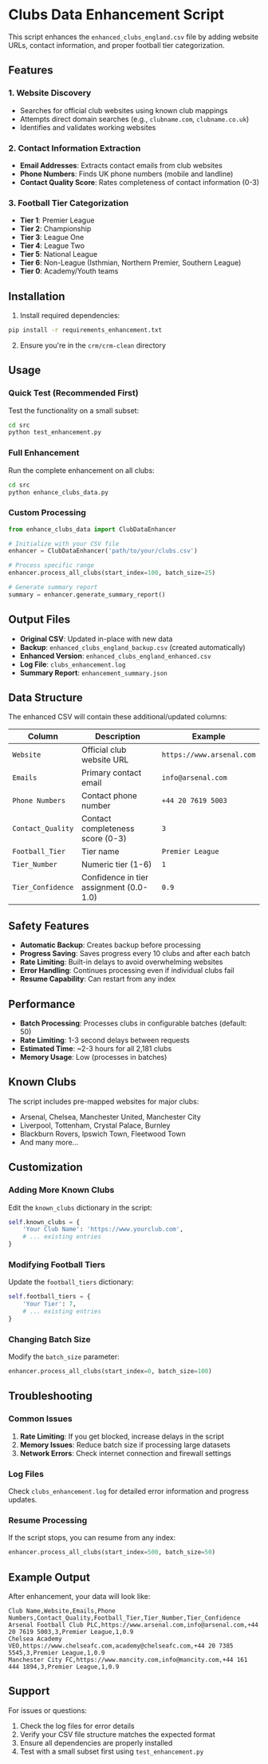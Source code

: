 # Clubs Data Enhancement Script

This script enhances the `enhanced_clubs_england.csv` file by adding website URLs, contact information, and proper football tier categorization.

## Features

### 1. Website Discovery
- Searches for official club websites using known club mappings
- Attempts direct domain searches (e.g., `clubname.com`, `clubname.co.uk`)
- Identifies and validates working websites

### 2. Contact Information Extraction
- **Email Addresses**: Extracts contact emails from club websites
- **Phone Numbers**: Finds UK phone numbers (mobile and landline)
- **Contact Quality Score**: Rates completeness of contact information (0-3)

### 3. Football Tier Categorization
- **Tier 1**: Premier League
- **Tier 2**: Championship  
- **Tier 3**: League One
- **Tier 4**: League Two
- **Tier 5**: National League
- **Tier 6**: Non-League (Isthmian, Northern Premier, Southern League)
- **Tier 0**: Academy/Youth teams

## Installation

1. Install required dependencies:
```bash
pip install -r requirements_enhancement.txt
```

2. Ensure you're in the `crm/crm-clean` directory

## Usage

### Quick Test (Recommended First)
Test the functionality on a small subset:
```bash
cd src
python test_enhancement.py
```

### Full Enhancement
Run the complete enhancement on all clubs:
```bash
cd src
python enhance_clubs_data.py
```

### Custom Processing
```python
from enhance_clubs_data import ClubDataEnhancer

# Initialize with your CSV file
enhancer = ClubDataEnhancer('path/to/your/clubs.csv')

# Process specific range
enhancer.process_all_clubs(start_index=100, batch_size=25)

# Generate summary report
summary = enhancer.generate_summary_report()
```

## Output Files

- **Original CSV**: Updated in-place with new data
- **Backup**: `enhanced_clubs_england_backup.csv` (created automatically)
- **Enhanced Version**: `enhanced_clubs_england_enhanced.csv`
- **Log File**: `clubs_enhancement.log`
- **Summary Report**: `enhancement_summary.json`

## Data Structure

The enhanced CSV will contain these additional/updated columns:

| Column | Description | Example |
|--------|-------------|---------|
| `Website` | Official club website URL | `https://www.arsenal.com` |
| `Emails` | Primary contact email | `info@arsenal.com` |
| `Phone Numbers` | Contact phone number | `+44 20 7619 5003` |
| `Contact_Quality` | Contact completeness score (0-3) | `3` |
| `Football_Tier` | Tier name | `Premier League` |
| `Tier_Number` | Numeric tier (1-6) | `1` |
| `Tier_Confidence` | Confidence in tier assignment (0.0-1.0) | `0.9` |

## Safety Features

- **Automatic Backup**: Creates backup before processing
- **Progress Saving**: Saves progress every 10 clubs and after each batch
- **Rate Limiting**: Built-in delays to avoid overwhelming websites
- **Error Handling**: Continues processing even if individual clubs fail
- **Resume Capability**: Can restart from any index

## Performance

- **Batch Processing**: Processes clubs in configurable batches (default: 50)
- **Rate Limiting**: 1-3 second delays between requests
- **Estimated Time**: ~2-3 hours for all 2,181 clubs
- **Memory Usage**: Low (processes in batches)

## Known Clubs

The script includes pre-mapped websites for major clubs:
- Arsenal, Chelsea, Manchester United, Manchester City
- Liverpool, Tottenham, Crystal Palace, Burnley
- Blackburn Rovers, Ipswich Town, Fleetwood Town
- And many more...

## Customization

### Adding More Known Clubs
Edit the `known_clubs` dictionary in the script:
```python
self.known_clubs = {
    'Your Club Name': 'https://www.yourclub.com',
    # ... existing entries
}
```

### Modifying Football Tiers
Update the `football_tiers` dictionary:
```python
self.football_tiers = {
    'Your Tier': 7,
    # ... existing entries
}
```

### Changing Batch Size
Modify the `batch_size` parameter:
```python
enhancer.process_all_clubs(start_index=0, batch_size=100)
```

## Troubleshooting

### Common Issues

1. **Rate Limiting**: If you get blocked, increase delays in the script
2. **Memory Issues**: Reduce batch size if processing large datasets
3. **Network Errors**: Check internet connection and firewall settings

### Log Files
Check `clubs_enhancement.log` for detailed error information and progress updates.

### Resume Processing
If the script stops, you can resume from any index:
```python
enhancer.process_all_clubs(start_index=500, batch_size=50)
```

## Example Output

After enhancement, your data will look like:

```csv
Club Name,Website,Emails,Phone Numbers,Contact_Quality,Football_Tier,Tier_Number,Tier_Confidence
Arsenal Football Club PLC,https://www.arsenal.com,info@arsenal.com,+44 20 7619 5003,3,Premier League,1,0.9
Chelsea Academy VEO,https://www.chelseafc.com,academy@chelseafc.com,+44 20 7385 5545,3,Premier League,1,0.9
Manchester City FC,https://www.mancity.com,info@mancity.com,+44 161 444 1894,3,Premier League,1,0.9
```

## Support

For issues or questions:
1. Check the log files for error details
2. Verify your CSV file structure matches the expected format
3. Ensure all dependencies are properly installed
4. Test with a small subset first using `test_enhancement.py`


